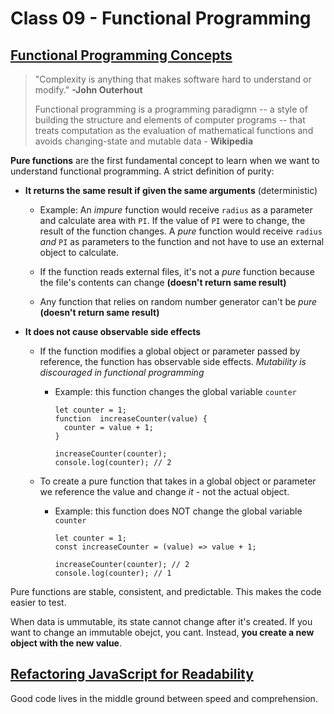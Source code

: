 # Class 09 - Functional Programming

## [Functional Programming Concepts](https://medium.com/the-renaissance-developer/concepts-of-functional-programming-in-javascript-6bc84220d2aa)

> "Complexity is anything that makes software hard to understand or modify." **-John Outerhout**
>
> Functional programming is a programming paradigmn -- a style of building the structure and elements of computer programs -- that treats computation as the evaluation of mathematical functions and avoids changing-state and mutable data - **Wikipedia**

**Pure functions** are the first fundamental concept to learn when we want to understand functional programming. A strict definition of purity:
  
* **It returns the same result if given the same arguments** (deterministic)
  * Example: An *impure* function would receive `radius` as a parameter and calculate area with `PI`. If the value of `PI` were to change, the result of the function changes. A *pure* function would receive `radius` *and* `PI` as parameters to the function and not have to use an external object to calculate.

  * If the function reads external files, it's not a *pure* function because the file's contents can change **(doesn't return same result)**

  * Any function that relies on random number generator can't be *pure* **(doesn't return same result)**

* **It does not cause observable side effects**
  * If the function modifies a global object or parameter passed by reference, the function has observable side effects. *Mutability is discouraged in functional programming*
    * Example: this function changes the global variable `counter`

          let counter = 1;
          function  increaseCounter(value) {
            counter = value + 1;
          }

          increaseCounter(counter);
          console.log(counter); // 2
  * To create a pure function that takes in a global object or parameter we reference the value and change *it* - not the actual object.
    * Example: this function does NOT change the global variable `counter`

          let counter = 1;
          const increaseCounter = (value) => value + 1;

          increaseCounter(counter); // 2
          console.log(counter); // 1

Pure functions are stable, consistent, and predictable. This makes the code easier to test.

When data is ummutable, its state cannot change after it's created. If you want to change an immutable obejct, you cant. Instead, **you create a new object with the new value**.

## [Refactoring JavaScript for Readability](https://dev.to/healeycodes/refactoring-javascript-for-performance-and-readability-with-examples-1hec)

Good code lives in the middle ground between speed and comprehension.
